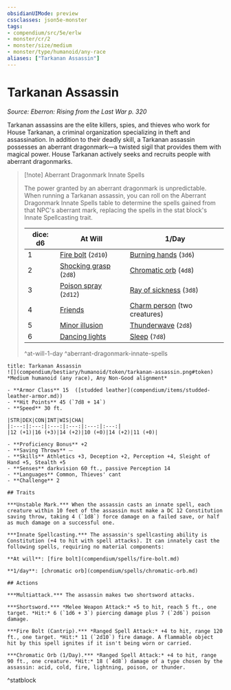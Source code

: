 ```yaml
---
obsidianUIMode: preview
cssclasses: json5e-monster
tags:
- compendium/src/5e/erlw
- monster/cr/2
- monster/size/medium
- monster/type/humanoid/any-race
aliases: ["Tarkanan Assassin"]
---
```

# Tarkanan Assassin
*Source: Eberron: Rising from the Last War p. 320*  

Tarkanan assassins are the elite killers, spies, and thieves who work for House Tarkanan, a criminal organization specializing in theft and assassination. In addition to their deadly skill, a Tarkanan assassin possesses an aberrant dragonmark—a twisted sigil that provides them with magical power. House Tarkanan actively seeks and recruits people with aberrant dragonmarks.

> [!note] Aberrant Dragonmark Innate Spells
> 
> The power granted by an aberrant dragonmark is unpredictable. When running a Tarkanan assassin, you can roll on the Aberrant Dragonmark Innate Spells table to determine the spells gained from that NPC's aberrant mark, replacing the spells in the stat block's Innate Spellcasting trait.
> 
> | dice: d6 | At Will | 1/Day |
> |----------|---------|-------|
> | 1 | [Fire bolt](fire-bolt.md) (`2d10`) | [Burning hands](burning-hands.md) (`3d6`) |
> | 2 | [Shocking grasp](shocking-grasp.md) (`2d8`) | [Chromatic orb](chromatic-orb.md) (`4d8`) |
> | 3 | [Poison spray](poison-spray.md) (`2d12`) | [Ray of sickness](ray-of-sickness.md) (`3d8`) |
> | 4 | [Friends](friends.md) | [Charm person](charm-person.md) (two creatures) |
> | 5 | [Minor illusion](minor-illusion.md) | [Thunderwave](thunderwave.md) (`2d8`) |
> | 6 | [Dancing lights](dancing-lights.md) | [Sleep](sleep.md) (`7d8`) |
> ^at-will-1-day
^aberrant-dragonmark-innate-spells

```ad-statblock
title: Tarkanan Assassin
![](compendium/bestiary/humanoid/token/tarkanan-assassin.png#token)
*Medium humanoid (any race), Any Non-Good alignment*

- **Armor Class** 15  ([studded leather](compendium/items/studded-leather-armor.md))
- **Hit Points** 45 (`7d8 + 14`)
- **Speed** 30 ft.

|STR|DEX|CON|INT|WIS|CHA|
|:---:|:---:|:---:|:---:|:---:|:---:|
|12 (+1)|16 (+3)|14 (+2)|10 (+0)|14 (+2)|11 (+0)|

- **Proficiency Bonus** +2
- **Saving Throws** ⏤
- **Skills** Athletics +3, Deception +2, Perception +4, Sleight of Hand +5, Stealth +5
- **Senses** darkvision 60 ft., passive Perception 14
- **Languages** Common, Thieves' cant
- **Challenge** 2

## Traits

***Unstable Mark.*** When the assassin casts an innate spell, each creature within 10 feet of the assassin must make a DC 12 Constitution saving throw, taking 4 (`1d8`) force damage on a failed save, or half as much damage on a successful one.

***Innate Spellcasting.*** The assassin's spellcasting ability is Constitution (+4 to hit with spell attacks). It can innately cast the following spells, requiring no material components:

**At will**: [fire bolt](compendium/spells/fire-bolt.md)

**1/day**: [chromatic orb](compendium/spells/chromatic-orb.md)

## Actions

***Multiattack.*** The assassin makes two shortsword attacks.

***Shortsword.*** *Melee Weapon Attack:* +5 to hit, reach 5 ft., one target. *Hit:* 6 (`1d6 + 3`) piercing damage plus 7 (`2d6`) poison damage.

***Fire Bolt (Cantrip).*** *Ranged Spell Attack:* +4 to hit, range 120 ft., one target. *Hit:* 11 (`2d10`) fire damage. A flammable object hit by this spell ignites if it isn't being worn or carried.

***Chromatic Orb (1/Day).*** *Ranged Spell Attack:* +4 to hit, range 90 ft., one creature. *Hit:* 18 (`4d8`) damage of a type chosen by the assassin: acid, cold, fire, lightning, poison, or thunder.
```
^statblock